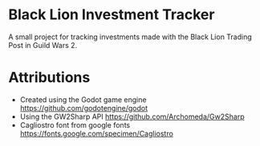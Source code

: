 # Black Lion Investment Tracker

A small project for tracking investments made with the Black Lion Trading Post in Guild Wars 2.

# Attributions
- Created using the Godot game engine https://github.com/godotengine/godot
- Using the GW2Sharp API https://github.com/Archomeda/Gw2Sharp
- Cagliostro font from google fonts https://fonts.google.com/specimen/Cagliostro
